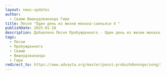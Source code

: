 ```yaml
---
layout: news-updates
author:
  - Свами Вишнудэвананда Гири
title: Песня "Один день из жизни монаха-санньяси 4 "
publishDate: 2025-01-18
description: Добавлена Песня Пробужденного - Один день из жизни монаха-санньяси 4  (2024 г.)
tags:
  - Песни
  - Пробужденного
  - Свами
  - Вишнудэвананда
  - Гири
redirect_to: https://www.advayta.org/master/pesni-probuzhdennogo/song/36320/
---
```

 
<script>
// window.location.href = "https://www.advayta.org/master/pesni-probuzhdennogo/song/36320/";
</script>
